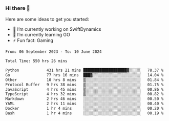 ### Hi there 👋

Here are some ideas to get you started:

- 🔭 I’m currently working on SwiftDynamics
- 🌱 I’m currently learning GO
-  ⚡ Fun fact: Gaming
  
  <!--
- 👯 I’m looking to collaborate on ...
- 🤔 I’m looking for help with ...
- 💬 Ask me about ...
- 📫 How to reach me: ...
- 😄 Pronouns: ...
-->

<!--START_SECTION:waka-->

```txt
From: 06 September 2023 - To: 10 June 2024

Total Time: 550 hrs 26 mins

Python            431 hrs 21 mins ███████████████████▓░░░░░   78.37 %
Go                77 hrs 16 mins  ███▓░░░░░░░░░░░░░░░░░░░░░   14.04 %
Other             10 hrs 8 mins   ▒░░░░░░░░░░░░░░░░░░░░░░░░   01.84 %
Protocol Buffer   9 hrs 38 mins   ▒░░░░░░░░░░░░░░░░░░░░░░░░   01.75 %
JavaScript        4 hrs 45 mins   ▒░░░░░░░░░░░░░░░░░░░░░░░░   00.86 %
TypeScript        4 hrs 32 mins   ▒░░░░░░░░░░░░░░░░░░░░░░░░   00.82 %
Markdown          2 hrs 46 mins   ░░░░░░░░░░░░░░░░░░░░░░░░░   00.50 %
YAML              2 hrs 11 mins   ░░░░░░░░░░░░░░░░░░░░░░░░░   00.40 %
Docker            1 hr 4 mins     ░░░░░░░░░░░░░░░░░░░░░░░░░   00.20 %
Bash              1 hr 4 mins     ░░░░░░░░░░░░░░░░░░░░░░░░░   00.19 %
```

<!--END_SECTION:waka-->
